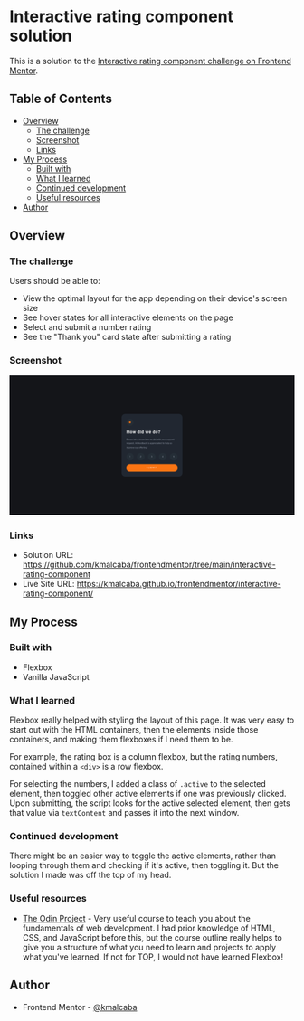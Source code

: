 # Interactive rating component solution

This is a solution to the [Interactive rating component challenge on Frontend Mentor](https://www.frontendmentor.io/challenges/interactive-rating-component-koxpeBUmI). 

## Table of Contents

- [Overview](#overview)
  - [The challenge](#the-challenge)
  - [Screenshot](#screenshot)
  - [Links](#links)
- [My Process](#my-process)
  - [Built with](#built-with)
  - [What I learned](#what-i-learned)
  - [Continued development](#continued-development)
  - [Useful resources](#useful-resources)
- [Author](#author)

## Overview

### The challenge

Users should be able to:

- View the optimal layout for the app depending on their device's screen size
- See hover states for all interactive elements on the page
- Select and submit a number rating
- See the "Thank you" card state after submitting a rating

### Screenshot

![](./screenshot.png)

### Links

- Solution URL: https://github.com/kmalcaba/frontendmentor/tree/main/interactive-rating-component
- Live Site URL: https://kmalcaba.github.io/frontendmentor/interactive-rating-component/

## My Process

### Built with

- Flexbox
- Vanilla JavaScript

### What I learned

Flexbox really helped with styling the layout of this page. It was very easy to start out with the HTML containers, then the elements inside those containers, and making them flexboxes if I need them to be.

For example, the rating box is a column flexbox, but the rating numbers, contained within a `<div>` is a row flexbox.

For selecting the numbers, I added a class of `.active` to the selected element, then toggled other active elements if one was previously clicked. Upon submitting, the script looks for the active selected element, then gets that value via `textContent` and passes it into the next window.

### Continued development

There might be an easier way to toggle the active elements, rather than looping through them and checking if it's active, then toggling it. But the solution I made was off the top of my head.

### Useful resources

- [The Odin Project](https://www.theodinproject.com/) - Very useful course to teach you about the fundamentals of web development. I had prior knowledge of HTML, CSS, and JavaScript before this, but the course outline really helps to give you a structure of what you need to learn and projects to apply what you've learned. If not for TOP, I would not have learned Flexbox!

## Author

- Frontend Mentor - [@kmalcaba](https://www.frontendmentor.io/profile/kmalcaba)